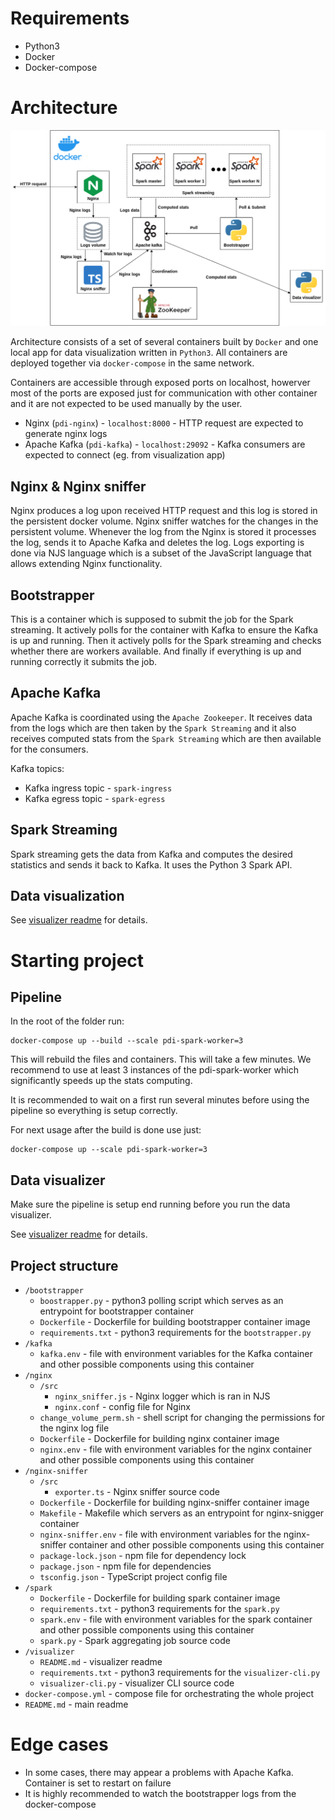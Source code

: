 # Requirements
- Python3
- Docker
- Docker-compose

# Architecture
![Application architecture](arch.png)

Architecture consists of a set of several containers built by `Docker` and one local app for data visualization written in `Python3`. All containers are deployed together via `docker-compose` in the same network.

Containers are accessible through exposed ports on localhost, howerver most of the ports are exposed just for communication with other container and it are not expected to be used manually by the user.

- Nginx (`pdi-nginx`) - `localhost:8000` - HTTP request are expected to generate nginx logs
- Apache Kafka (`pdi-kafka`) - `localhost:29092` - Kafka consumers are expected to connect (eg. from visualization app)

## Nginx & Nginx sniffer
Nginx produces a log upon received HTTP request and this log is stored in the persistent docker volume. Nginx sniffer watches for the changes in the persistent volume. Whenever the log from the Nginx is stored it processes the log, sends it to Apache Kafka and deletes the log. Logs exporting is done via NJS language which is a subset of the JavaScript language that allows extending Nginx functionality.

## Bootstrapper
This is a container which is supposed to submit the job for the Spark streaming. It actively polls for the container with Kafka to ensure the Kafka is up and running. Then it actively polls for the Spark streaming and checks whether there are workers available. And finally if everything is up and running correctly it submits the job.

## Apache Kafka
Apache Kafka is coordinated using the `Apache Zookeeper`. It receives data from the logs which are then taken by the `Spark Streaming` and it also receives computed stats from the `Spark Streaming` which are then available for the consumers.

Kafka topics:
* Kafka ingress topic - `spark-ingress`
* Kafka egress topic - `spark-egress`

## Spark Streaming
Spark streaming gets the data from Kafka and computes the desired statistics and sends it back to Kafka. It uses the Python 3 Spark API.

## Data visualization
See [visualizer readme](visualizer/README.md) for details.

# Starting project

## Pipeline
In the root of the folder run:
```
docker-compose up --build --scale pdi-spark-worker=3
```
This will rebuild the files and containers. This will take a few minutes. We recommend to use at least 3 instances of the pdi-spark-worker which significantly speeds up the stats computing.

It is recommended to wait on a first run several minutes before using the pipeline so everything is setup correctly.

For next usage after the build is done use just:
```
docker-compose up --scale pdi-spark-worker=3
```

## Data visualizer
Make sure the pipeline is setup end running before you run the data visualizer.

See [visualizer readme](visualizer/README.md) for details.


## Project structure

* `/bootstrapper`
    * `boostrapper.py` - python3 polling script which serves as an entrypoint for bootstrapper container
    * `Dockerfile` - Dockerfile for building bootstrapper container image
    * `requirements.txt` - python3 requirements for the `bootstrapper.py`
* `/kafka`
    * `kafka.env` - file with environment variables for the Kafka container and other possible components using this container
* `/nginx`
    * `/src`
        * `nginx_sniffer.js` - Nginx logger which is ran in NJS
        * `nginx.conf` - config file for Nginx
    * `change_volume_perm.sh` - shell script for changing the permissions for the nginx log file
    * `Dockerfile` - Dockerfile for building nginx container image
    * `nginx.env` - file with environment variables for the nginx container and other possible components using this container
* `/nginx-sniffer`
    * `/src`
        * `exporter.ts` - Nginx sniffer source code
    * `Dockerfile` - Dockerfile for building nginx-sniffer container image
    * `Makefile` - Makefile which servers as an entrypoint for nginx-snigger container
    * `nginx-sniffer.env` - file with environment variables for the nginx-sniffer container and other possible components using this container
    * `package-lock.json` - npm file for dependency lock
    * `package.json` - npm file for dependencies
    * `tsconfig.json` - TypeScript project config file
* `/spark`
    * `Dockerfile` - Dockerfile for building spark container image
    * `requirements.txt` - python3 requirements for the `spark.py`
    * `spark.env` - file with environment variables for the spark container and other possible components using this container
    * `spark.py` - Spark aggregating job source code
* `/visualizer`
    * `README.md` - visualizer readme
    * `requirements.txt` - python3 requirements for the `visualizer-cli.py`
    * `visualizer-cli.py` - visualizer CLI source code
* `docker-compose.yml` - compose file for orchestrating the whole project
* `README.md` - main readme

# Edge cases
* In some cases, there may appear a problems with Apache Kafka. Container is set to restart on failure
* It is highly recommended to watch the bootstrapper logs from the docker-compose
